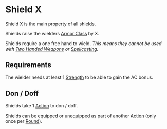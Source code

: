 # Shield X

Shield X is the main property of all shields.

Shields raise the wielders [Armor Class](../../Player%20Characters/Derived%20Statistics/Armor%20Class.md) by X.

Shields require a one free hand to wield.
*This means they cannot be used with [Two Handed Weapons](../Weapon%20Properties/Two%20Handed%20Property.md) or [Spellcasting](../../Magic/Spellcasting/Spellcasting.md).*

## Requirements

The wielder needs at least 1 [Strength](../../Player%20Characters/The%20Ability%20Scores/Strength.md) to be able to gain the AC bonus.

## Don / Doff

Shields take 1 [Action](../../Game%20Procedures/Core%20Procedures/Action.md) to don / doff.

Shields can be equipped or unequipped as part of another [Action](../../Game%20Procedures/Core%20Procedures/Action.md) (only once per [Round](../../Game%20Procedures/Core%20Procedures/Round.md)).
